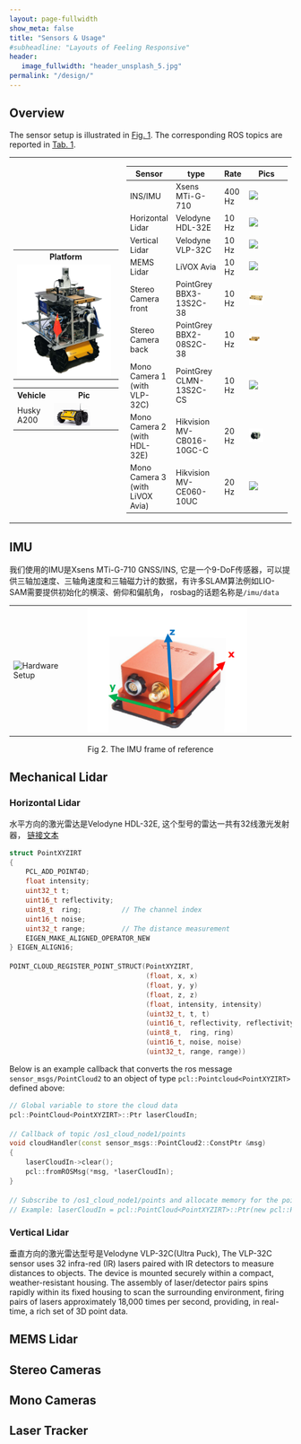 ```yaml
---
layout: page-fullwidth
show_meta: false
title: "Sensors & Usage"
#subheadline: "Layouts of Feeling Responsive"
header:
   image_fullwidth: "header_unsplash_5.jpg"
permalink: "/design/"
---
```

## Overview

The sensor setup is illustrated in [Fig. 1](#fig-harware). The corresponding ROS topics are reported in [Tab. 1](#tab-sensor-and-topic).

<table>
 <td width="40%">
 <table>
	<tr>
	    <th>Platform</th>
	</tr >
	<tr>
      <td rowspan="5"><img src="../images/Okapia _platform.png" width="97%"/></td>
	</tr>
</table>
<table>
	<tr>
	    <th>Vehicle</th>
          <th>Pic</th> 
	</tr >
	<tr>
      <td width="30%">Husky A200</td>
      <td><img src="../images/Husky_dipan.jpg" width="60%"/></td>
	</tr>
</table>
</td>
<td>
 <table>
 <thead>
	<tr>
      <th>Sensor</th>
      <th>type</th> 
      <th>Rate</th>
      <th>Pics</th>
	</tr >
  </thead>
	<tr>
      <td width="25%">INS/IMU</td>
      <td width="30%">Xsens MTi-G-710</td>
      <td width="15%">400 Hz</td>
      <td><img src="../images/xsens.jpg" width="30%"/></td>
	</tr>
      <tr >
      <td width="25%">Horizontal Lidar</td>
      <td width="30%">Velodyne HDL-32E</td>
      <td width="10%">10 Hz</td>
      <td><img src="../images/Velodyne_32e.png" width="30%"/></td>
	</tr>
	<tr>
	    <td width="25%">Vertical Lidar</td>
      <td width="30%">Velodyne VLP-32C</td>
      <td width="10%">10 Hz</td>
      <td><img src="../images/Velodyne_Ultrapuck.png" width="30%"/></td>
	</tr>
	<tr>
	    <td width="25%">MEMS Lidar</td>
      <td width="30%">LiVOX Avia</td>
      <td width="10%">10 Hz</td>
      <td><img src="../images/LiVOX_Avia.jpg" width="30%"/></td>
	</tr>
	<tr>
	    <td width="25%">Stereo Camera front</td>
      <td width="30%">PointGrey BBX3-13S2C-38</td>
      <td width="10%">10 Hz</td>
      <td><img src="../images/bumblebee_xb3.jpg" width="40%"/></td>
	</tr>
      <tr>
	    <td width="25%">Stereo Camera back</td>
      <td width="30%">PointGrey BBX2-08S2C-38</td>
      <td width="10%">10 Hz</td>
      <td><img src="../images/bumblebee_xb2.jpg" width="30%"/></td>
	</tr>
	<tr>
	     <td width="25%">Mono Camera 1<br>(with VLP-32C)</td>
      <td width="30%">PointGrey CLMN-13S2C-CS</td>
      <td width="10%">10 Hz</td>
      <td><img src="../images/CMLN-13S2C-CS.jpg" width="30%"/></td>
	</tr>
	<tr>
	     <td width="25%">Mono Camera 2<br>(with HDL-32E)</td>
      <td width="30%">Hikvision MV-CB016-10GC-C</td>
      <td width="10%">20 Hz</td>
      <td><img src="../images/Hikvision_MV-CB016-10GC-C.png" width="40%"/></td>
	</tr>
      <tr>
      <td width="25%">Mono Camera 3<br>(with LiVOX Avia)</td>
      <td width="30%">Hikvision MV-CE060-10UC</td>
      <td width="10%">20 Hz</td>
      <td><img src="../images/Hikvision MV-CE060-10UC.png" width="30%"/></td>
	</tr>
</table>
</td>
</table>

## IMU

我们使用的IMU是Xsens MTi-G-710 GNSS/INS, 它是一个9-DoF传感器，可以提供三轴加速度、三轴角速度和三轴磁力计的数据，有许多SLAM算法例如LIO-SAM需要提供初始化的横滚、俯仰和偏航角，
rosbag的话题名称是`/imu/data`

<table><tr>
<td><img src="../images/xsens.jpg" alt="Hardware Setup" width="50%"/></td>
<td><img src="../images/xsens_zuobiaoxi.png" border=0 width="80%"></td>
</tr></table>
<p style="text-align: center;">Fig 2. The IMU frame of reference </p> <a name="fig-hardware"></a>

## Mechanical Lidar
### Horizontal Lidar
水平方向的激光雷达是Velodyne HDL-32E, 这个型号的雷达一共有32线激光发射器，
<a href="../pdf/MANUAL_USERS_HDL32E.pdf">链接文本</a>
```c
struct PointXYZIRT
{
    PCL_ADD_POINT4D;
    float intensity;
    uint32_t t;
    uint16_t reflectivity;
    uint8_t  ring;          // The channel index
    uint16_t noise;
    uint32_t range;         // The distance measurement
    EIGEN_MAKE_ALIGNED_OPERATOR_NEW
} EIGEN_ALIGN16;

POINT_CLOUD_REGISTER_POINT_STRUCT(PointXYZIRT,
                                  (float, x, x)
                                  (float, y, y)
                                  (float, z, z)
                                  (float, intensity, intensity)
                                  (uint32_t, t, t)
                                  (uint16_t, reflectivity, reflectivity)
                                  (uint8_t,  ring, ring)
                                  (uint16_t, noise, noise)
                                  (uint32_t, range, range))
```

Below is an example callback that converts the ros message `sensor_msgs/PointCloud2` to an object of type `pcl::Pointcloud<PointXYZIRT>` defined above:

```cpp
// Global variable to store the cloud data
pcl::PointCloud<PointXYZIRT>::Ptr laserCloudIn;

// Callback of topic /os1_cloud_node1/points
void cloudHandler(const sensor_msgs::PointCloud2::ConstPtr &msg)
{
    laserCloudIn->clear();
    pcl::fromROSMsg(*msg, *laserCloudIn);
}

// Subscribe to /os1_cloud_node1/points and allocate memory for the pointcloud somewhere in the main function
// Example: laserCloudIn = pcl::PointCloud<PointXYZIRT>::Ptr(new pcl::PointCloud<PointXYZIRT>());
```
### Vertical Lidar
垂直方向的激光雷达型号是Velodyne VLP-32C(Ultra Puck), The VLP-32C sensor uses 32 infra-red (IR) lasers paired with IR detectors to measure distances to objects. The device is mounted securely within a compact, weather-resistant housing. The assembly of laser/detector pairs spins rapidly within
its fixed housing to scan the surrounding environment, firing pairs of lasers approximately 18,000 times per second, providing, in real-time, a rich set of 3D point data.

## MEMS Lidar


## Stereo Cameras

## Mono Cameras

## Laser Tracker